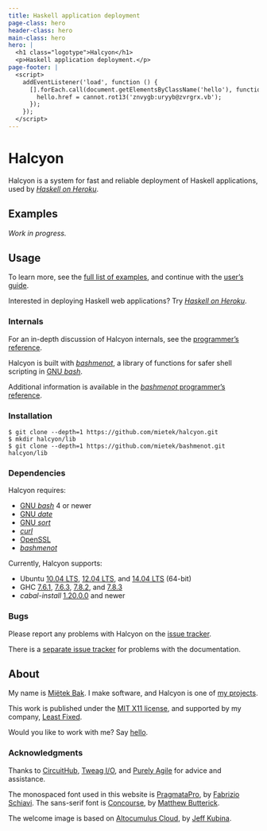 ```yaml
---
title: Haskell application deployment
page-class: hero
header-class: hero
main-class: hero
hero: |
  <h1 class="logotype">Halcyon</h1>
  <p>Haskell application deployment.</p>
page-footer: |
  <script>
    addEventListener('load', function () {
      [].forEach.call(document.getElementsByClassName('hello'), function (hello) {
        hello.href = cannot.rot13('znvygb:uryyb@zvrgrx.vb');
      });
    });
  </script>
---
```



Halcyon
=======

Halcyon is a system for fast and reliable deployment of Haskell applications, used by [_Haskell on Heroku_](http://haskellonheroku.com/).


Examples
--------

_Work in progress._


Usage
-----

To learn more, see the [full list of examples](examples/), and continue with the [user’s guide](guide/).

Interested in deploying Haskell web applications?  Try [_Haskell on Heroku_](http://haskellonheroku.com/).


### Internals

For an in-depth discussion of Halcyon internals, see the [programmer’s reference](reference/).

Halcyon is built with [_bashmenot_](http://bashmenot.mietek.io/), a library of functions for safer shell scripting in [GNU _bash_](http://gnu.org/software/bash/).

Additional information is available in the [_bashmenot_ programmer’s reference](http://bashmenot.mietek.io/reference/).


### Installation

```
$ git clone --depth=1 https://github.com/mietek/halcyon.git
$ mkdir halcyon/lib
$ git clone --depth=1 https://github.com/mietek/bashmenot.git halcyon/lib
```


### Dependencies

Halcyon requires:

- [GNU _bash_](http://gnu.org/software/bash/) 4 or newer
- [GNU _date_](http://gnu.org/software/coreutils/manual/html_node/date-invocation.html)
- [GNU _sort_](http://gnu.org/software/coreutils/manual/html_node/sort-invocation.html)
- [_curl_](http://curl.haxx.se/)
- [OpenSSL](https://www.openssl.org/)
- [_bashmenot_](http://bashmenot.mietek.io/)

Currently, Halcyon supports:

- Ubuntu [10.04 LTS](http://releases.ubuntu.com/10.04/), [12.04 LTS](http://releases.ubuntu.com/12.04/), and [14.04 LTS](http://releases.ubuntu.com/14.04/) (64-bit)
- GHC [7.6.1](http://www.haskell.org/ghc/download_ghc_7_6_1), [7.6.3](http://www.haskell.org/ghc/download_ghc_7_6_3), [7.8.2](http://www.haskell.org/ghc/download_ghc_7_8_2), and [7.8.3](http://www.haskell.org/ghc/download_ghc_7_8_3)
- _cabal-install_ [1.20.0.0](http://www.haskell.org/cabal/download.html) and newer


### Bugs

Please report any problems with Halcyon on the [issue tracker](https://github.com/mietek/halcyon/issues/).

There is a [separate issue tracker](https://github.com/mietek/halcyon-website/issues/) for problems with the documentation.


About
-----

<span id="mietek"><a class="hello" href=""></a></span>

My name is [Miëtek Bak](http://mietek.io/).  I make software, and Halcyon is one of [my projects](http://mietek.io/projects/).

This work is published under the [MIT X11 license](license/), and supported by my company, [Least Fixed](http://leastfixed.com/).

Would you like to work with me?  Say <a class="hello" href="">hello</a>.


### Acknowledgments

Thanks to [CircuitHub](https://circuithub.com/), [Tweag I/O](http://www.tweag.io/), and [Purely Agile](http://purelyagile.com/) for advice and assistance.

The monospaced font used in this website is [PragmataPro](http://www.fsd.it/fonts/pragmatapro.htm), by [Fabrizio Schiavi](http://www.fsd.it/).  The sans-serif font is [Concourse](http://practicaltypography.com/concourse.html), by [Matthew Butterick](http://practicaltypography.com/).

The welcome image is based on [Altocumulus Cloud](https://www.flickr.com/photos/kubina/146306532/), by [Jeff Kubina](https://www.flickr.com/photos/kubina/).
